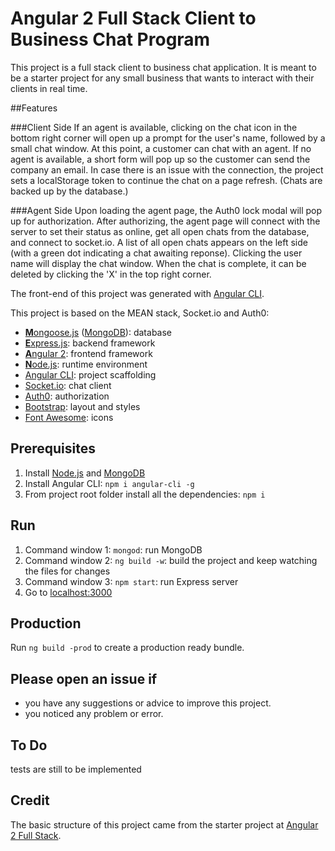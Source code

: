 # Angular 2 Full Stack Client to Business Chat Program

This project is a full stack client to business chat application. It is meant to be a starter project for any small business that wants to interact with their clients in real time.

##Features

###Client Side
If an agent is available, clicking on the chat icon in the bottom right corner will open up a prompt for the user's name, followed by a small chat window. At this point, a customer can chat with an agent.
If no agent is available, a short form will pop up so the customer can send the company an email.
In case there is an issue with the connection, the project sets a localStorage token to continue the chat on a page refresh. (Chats are backed up by the database.)

###Agent Side
Upon loading the agent page, the Auth0 lock modal will pop up for authorization. After authorizing, the agent page will connect with the server to set their status as online, get all open chats from the database, and connect to socket.io. A list of all open chats appears on the left side (with a green dot indicating a chat awaiting reponse). Clicking the user name will display the chat window. When the chat is complete, it can be deleted by clicking the 'X' in the top right corner.

The front-end of this project was generated with [Angular CLI](https://github.com/angular/angular-cli).

This project is based on the MEAN stack, Socket.io and Auth0:
* [**M**ongoose.js](http://www.mongoosejs.com) ([MongoDB](http://www.mongodb.com)): database
* [**E**xpress.js](http://expressjs.com): backend framework
* [**A**ngular 2](https://angular.io): frontend framework
* [**N**ode.js](https://nodejs.org): runtime environment
* [Angular CLI](https://cli.angular.io): project scaffolding
* [Socket.io](http://socket.io): chat client
* [Auth0](http://auth0.com): authorization
* [Bootstrap](http://www.getbootstrap.com): layout and styles
* [Font Awesome](http://fontawesome.io): icons

## Prerequisites
1. Install [Node.js](https://nodejs.org) and [MongoDB](http://www.mongodb.com)
2. Install Angular CLI: `npm i angular-cli -g`
3. From project root folder install all the dependencies: `npm i`

## Run
1. Command window 1: `mongod`: run MongoDB
2. Command window 2: `ng build -w`: build the project and keep watching the files for changes
3. Command window 3: `npm start`: run Express server
4. Go to [localhost:3000](http://localhost:3000)

## Production
Run `ng build -prod` to create a production ready bundle.

## Please open an issue if
* you have any suggestions or advice to improve this project.
* you noticed any problem or error.

## To Do
tests are still to be implemented

## Credit
The basic structure of this project came from the starter project at [Angular 2 Full Stack](https://github.com/DavideViolante/Angular2-Full-Stack).
